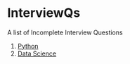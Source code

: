 # InterviewQs
A list of Incomplete Interview Questions

1. [Python](https://github.com/vidyabhandary/InterviewQs/blob/main/Python.md)
2. [Data Science](https://github.com/vidyabhandary/InterviewQs/blob/main/DataScience.md)
